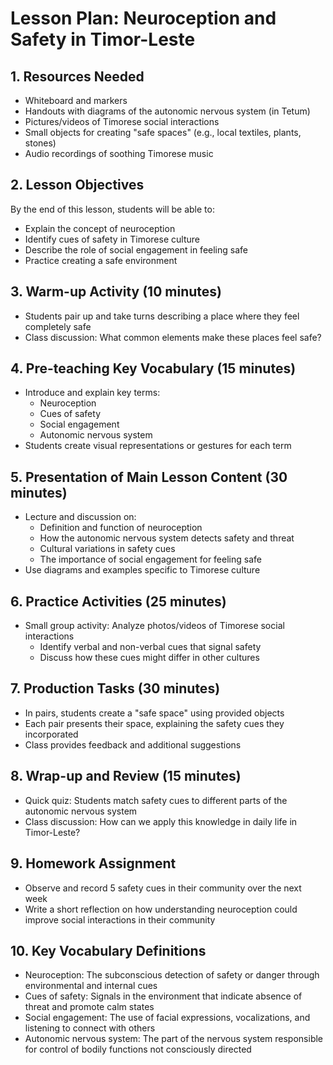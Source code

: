 # Lesson Plan: Neuroception and Safety in Timor-Leste

## 1. Resources Needed

- Whiteboard and markers
- Handouts with diagrams of the autonomic nervous system (in Tetum)
- Pictures/videos of Timorese social interactions
- Small objects for creating "safe spaces" (e.g., local textiles, plants, stones)
- Audio recordings of soothing Timorese music

## 2. Lesson Objectives

By the end of this lesson, students will be able to:
- Explain the concept of neuroception
- Identify cues of safety in Timorese culture
- Describe the role of social engagement in feeling safe
- Practice creating a safe environment

## 3. Warm-up Activity (10 minutes)

- Students pair up and take turns describing a place where they feel completely safe
- Class discussion: What common elements make these places feel safe?

## 4. Pre-teaching Key Vocabulary (15 minutes)

- Introduce and explain key terms:
  - Neuroception
  - Cues of safety
  - Social engagement
  - Autonomic nervous system
- Students create visual representations or gestures for each term

## 5. Presentation of Main Lesson Content (30 minutes)

- Lecture and discussion on:
  - Definition and function of neuroception
  - How the autonomic nervous system detects safety and threat
  - Cultural variations in safety cues
  - The importance of social engagement for feeling safe
- Use diagrams and examples specific to Timorese culture

## 6. Practice Activities (25 minutes)

- Small group activity: Analyze photos/videos of Timorese social interactions
  - Identify verbal and non-verbal cues that signal safety
  - Discuss how these cues might differ in other cultures

## 7. Production Tasks (30 minutes)

- In pairs, students create a "safe space" using provided objects
- Each pair presents their space, explaining the safety cues they incorporated
- Class provides feedback and additional suggestions

## 8. Wrap-up and Review (15 minutes)

- Quick quiz: Students match safety cues to different parts of the autonomic nervous system
- Class discussion: How can we apply this knowledge in daily life in Timor-Leste?

## 9. Homework Assignment

- Observe and record 5 safety cues in their community over the next week
- Write a short reflection on how understanding neuroception could improve social interactions in their community

## 10. Key Vocabulary Definitions

- Neuroception: The subconscious detection of safety or danger through environmental and internal cues
- Cues of safety: Signals in the environment that indicate absence of threat and promote calm states
- Social engagement: The use of facial expressions, vocalizations, and listening to connect with others
- Autonomic nervous system: The part of the nervous system responsible for control of bodily functions not consciously directed